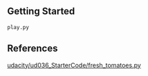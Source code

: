 ## Getting Started

    play.py
    
## References
[udacity/ud036_StarterCode/fresh_tomatoes.py](https://github.com/udacity/ud036_StarterCode/blob/master/fresh_tomatoes.py)
